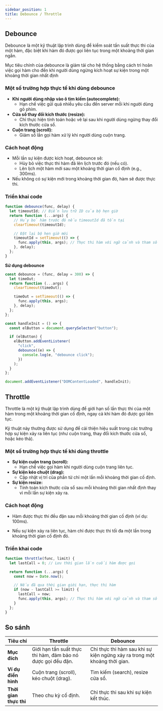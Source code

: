 ```yaml
---
sidebar_position: 1
title: Debounce / Throttle
---
```


## Debounce

Debounce là một kỹ thuật lập trình dùng để kiểm soát tần suất thực thi của một hàm, đặc biệt khi hàm đó được gọi liên tục trong một khoảng thời gian ngắn.

Mục tiêu chính của debounce là giảm tải cho hệ thống bằng cách trì hoãn việc gọi hàm cho đến khi người dùng ngừng kích hoạt sự kiện trong một khoảng thời gian nhất định

### Một số trường hợp thực tế khi dùng debounce

- **Khi người dùng nhập vào ô tìm kiếm (autocomplete):**
  - Hạn chế việc gửi quá nhiều yêu cầu đến server mỗi khi người dùng gõ phím.
- **Cửa sổ thay đổi kích thước (resize):**
  - Chỉ thực hiện tính toán hoặc vẽ lại sau khi người dùng ngừng thay đổi kích thước cửa sổ.
- **Cuộn trang (scroll):**
  - Giảm số lần gọi hàm xử lý khi người dùng cuộn trang.

### Cách hoạt động

- Mỗi lần sự kiện được kích hoạt, debounce sẽ:
  - Hủy bỏ việc thực thi hàm đã lên lịch trước đó (nếu có).
  - Lên lịch một hàm mới sau một khoảng thời gian cố định (e.g., 300ms).
- Nếu không có sự kiện mới trong khoảng thời gian đó, hàm sẽ được thực thi.

### Triển khai code

```js
function debounce(func, delay) {
  let timeoutId; // Biến lưu trữ ID của bộ hẹn giờ
  return function (...args) {
    // Hủy bỏ hàm trước đó nếu timeoutId đã tồn tại
    clearTimeout(timeoutId);

    // Đặt lại bộ hẹn giờ mới
    timeoutId = setTimeout(() => {
      func.apply(this, args); // Thực thi hàm với ngữ cảnh và tham số ban đầu
    }, delay);
  };
}
```

**Sử dụng debounce**

```js
const debounce = (func, delay = 300) => {
  let timeOut;
  return function (...args) {
    clearTimeout(timeOut);

    timeOut = setTimeout(() => {
      func.apply(this, args);
    }, delay);
  };
};

const handleInit = () => {
  const elButton = document.querySelector("button");

  if (elButton) {
    elButton.addEventListener(
      "click",
      debounce((e) => {
        console.log(e, "debounce click");
      })
    );
  }
};

document.addEventListener("DOMContentLoaded", handleInit);
```

## Throttle

Throttle là một kỹ thuật lập trình dùng để giới hạn số lần thực thi của một hàm trong một khoảng thời gian cố định, ngay cả khi hàm đó được gọi liên tục.

Kỹ thuật này thường được sử dụng để cải thiện hiệu suất trong các trường hợp sự kiện xảy ra liên tục (như cuộn trang, thay đổi kích thước cửa sổ, hoặc kéo thả).

### Một số trường hợp thực tế khi dùng throttle

- **Sự kiện cuộn trang (scroll):**
  - Hạn chế việc gọi hàm khi người dùng cuộn trang liên tục.
- **Sự kiện kéo chuột (drag):**
  - Cập nhật vị trí của phần tử chỉ một lần mỗi khoảng thời gian cố định.
- **Sự kiện resize:**
  - Tính toán kích thước cửa sổ sau mỗi khoảng thời gian nhất định thay vì mỗi lần sự kiện xảy ra.

### Cách hoạt động

- Hàm được thực thi đều đặn sau mỗi khoảng thời gian cố định (ví dụ: 100ms).

- Nếu sự kiện xảy ra liên tục, hàm chỉ được thực thi tối đa một lần trong khoảng thời gian cố định đó.

### Triển khai code

```js
function throttle(func, limit) {
  let lastCall = 0; // Lưu thời gian lần cuối hàm được gọi

  return function (...args) {
    const now = Date.now();

    // Nếu đã qua thời gian giới hạn, thực thi hàm
    if (now - lastCall >= limit) {
      lastCall = now;
      func.apply(this, args); // Thực thi hàm với ngữ cảnh và tham số ban đầu
    }
  };
}
```

## So sánh

| **Tiêu chí**           | **Throttle**                                                 | **Debounce**                                                              |
| ---------------------- | ------------------------------------------------------------ | ------------------------------------------------------------------------- |
| **Mục đích**           | Giới hạn tần suất thực thi hàm, đảm bảo nó được gọi đều đặn. | Chỉ thực thi hàm sau khi sự kiện ngừng xảy ra trong một khoảng thời gian. |
| **Ví dụ điển hình**    | Cuộn trang (scroll), kéo chuột (drag).                       | Tìm kiếm (search), resize cửa sổ.                                         |
| **Thời gian thực thi** | Theo chu kỳ cố định.                                         | Chỉ thực thi sau khi sự kiện kết thúc.                                    |
